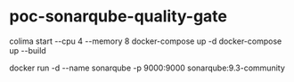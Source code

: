 # poc-sonarqube-quality-gate

colima start --cpu 4 --memory 8
docker-compose up -d
docker-compose up --build

docker run -d --name sonarqube -p 9000:9000 sonarqube:9.3-community


